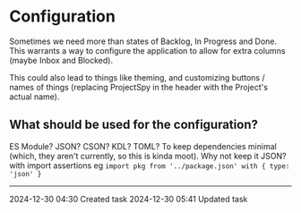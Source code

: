 Configuration
===

Sometimes we need more than states of Backlog, In Progress and Done. This warrants a way to configure the application to allow for extra columns (maybe Inbox and Blocked). 

This could also lead to things like theming, and customizing buttons / names of things (replacing ProjectSpy in the header with the Project's actual name).


What should be used for the configuration?
---

ES Module? JSON? CSON? KDL? TOML?
To keep dependencies minimal (which, they aren't currently, so this is kinda moot). Why not keep it JSON?
with import assertions eg `import pkg from '../package.json' with { type: 'json' }`

---

2024-12-30 04:30	Created task
2024-12-30 05:41	Updated task
